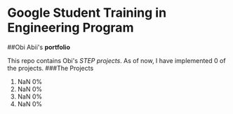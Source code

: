 # Google Student Training in Engineering Program

##Obi Abii's __portfolio__

This repo contains Obi's *STEP projects*. As of now, I have implemented 0 of the projects.
###The Projects

1. NaN		0%
2. NaN		0%
3. NaN		0%
4. NaN		0%

